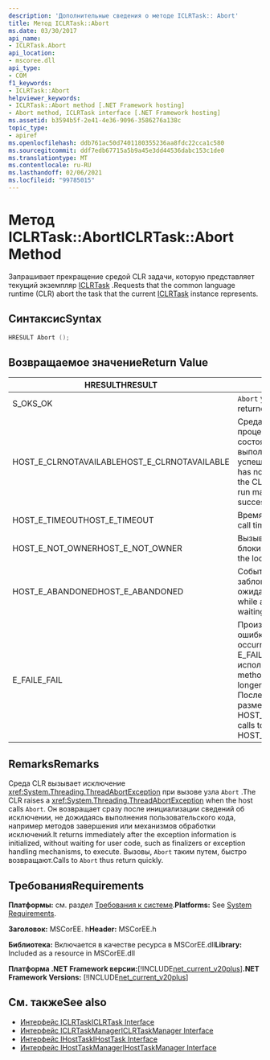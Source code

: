 ```yaml
---
description: 'Дополнительные сведения о методе ICLRTask:: Abort'
title: Метод ICLRTask::Abort
ms.date: 03/30/2017
api_name:
- ICLRTask.Abort
api_location:
- mscoree.dll
api_type:
- COM
f1_keywords:
- ICLRTask::Abort
helpviewer_keywords:
- ICLRTask::Abort method [.NET Framework hosting]
- Abort method, ICLRTask interface [.NET Framework hosting]
ms.assetid: b3594b5f-2e41-4e36-9096-3586276a138c
topic_type:
- apiref
ms.openlocfilehash: ddb761ac50d7401180355236aa8fdc22cca1c580
ms.sourcegitcommit: ddf7edb67715a5b9a45e3dd44536dabc153c1de0
ms.translationtype: MT
ms.contentlocale: ru-RU
ms.lasthandoff: 02/06/2021
ms.locfileid: "99785015"
---
```

# <a name="iclrtaskabort-method"></a><span data-ttu-id="35821-103">Метод ICLRTask::Abort</span><span class="sxs-lookup"><span data-stu-id="35821-103">ICLRTask::Abort Method</span></span>

<span data-ttu-id="35821-104">Запрашивает прекращение средой CLR задачи, которую представляет текущий экземпляр [ICLRTask](iclrtask-interface.md) .</span><span class="sxs-lookup"><span data-stu-id="35821-104">Requests that the common language runtime (CLR) abort the task that the current [ICLRTask](iclrtask-interface.md) instance represents.</span></span>  
  
## <a name="syntax"></a><span data-ttu-id="35821-105">Синтаксис</span><span class="sxs-lookup"><span data-stu-id="35821-105">Syntax</span></span>  
  
```cpp  
HRESULT Abort ();  
```  
  
## <a name="return-value"></a><span data-ttu-id="35821-106">Возвращаемое значение</span><span class="sxs-lookup"><span data-stu-id="35821-106">Return Value</span></span>  
  
|<span data-ttu-id="35821-107">HRESULT</span><span class="sxs-lookup"><span data-stu-id="35821-107">HRESULT</span></span>|<span data-ttu-id="35821-108">Описание:</span><span class="sxs-lookup"><span data-stu-id="35821-108">Description</span></span>|  
|-------------|-----------------|  
|<span data-ttu-id="35821-109">S_OK</span><span class="sxs-lookup"><span data-stu-id="35821-109">S_OK</span></span>|<span data-ttu-id="35821-110">`Abort` успешно возвращено.</span><span class="sxs-lookup"><span data-stu-id="35821-110">`Abort` returned successfully.</span></span>|  
|<span data-ttu-id="35821-111">HOST_E_CLRNOTAVAILABLE</span><span class="sxs-lookup"><span data-stu-id="35821-111">HOST_E_CLRNOTAVAILABLE</span></span>|<span data-ttu-id="35821-112">Среда CLR не была загружена в процесс, или среда CLR находится в состоянии, в котором она не может выполнить управляемый код или успешно обработать вызов.</span><span class="sxs-lookup"><span data-stu-id="35821-112">The CLR has not been loaded into a process, or the CLR is in a state in which it cannot run managed code or process the call successfully.</span></span>|  
|<span data-ttu-id="35821-113">HOST_E_TIMEOUT</span><span class="sxs-lookup"><span data-stu-id="35821-113">HOST_E_TIMEOUT</span></span>|<span data-ttu-id="35821-114">Время ожидания вызова истекло.</span><span class="sxs-lookup"><span data-stu-id="35821-114">The call timed out.</span></span>|  
|<span data-ttu-id="35821-115">HOST_E_NOT_OWNER</span><span class="sxs-lookup"><span data-stu-id="35821-115">HOST_E_NOT_OWNER</span></span>|<span data-ttu-id="35821-116">Вызывающий объект не владеет блокировкой.</span><span class="sxs-lookup"><span data-stu-id="35821-116">The caller does not own the lock.</span></span>|  
|<span data-ttu-id="35821-117">HOST_E_ABANDONED</span><span class="sxs-lookup"><span data-stu-id="35821-117">HOST_E_ABANDONED</span></span>|<span data-ttu-id="35821-118">Событие было отменено, пока заблокированный поток или волокно ожидают его.</span><span class="sxs-lookup"><span data-stu-id="35821-118">An event was canceled while a blocked thread or fiber was waiting on it.</span></span>|  
|<span data-ttu-id="35821-119">E_FAIL</span><span class="sxs-lookup"><span data-stu-id="35821-119">E_FAIL</span></span>|<span data-ttu-id="35821-120">Произошла неизвестная фатальная ошибка.</span><span class="sxs-lookup"><span data-stu-id="35821-120">An unknown catastrophic failure occurred.</span></span> <span data-ttu-id="35821-121">Когда метод возвращает E_FAIL, среда CLR больше не может использоваться в процессе.</span><span class="sxs-lookup"><span data-stu-id="35821-121">When a method returns E_FAIL, the CLR is no longer usable within the process.</span></span> <span data-ttu-id="35821-122">Последующие вызовы методов размещения возвращают HOST_E_CLRNOTAVAILABLE.</span><span class="sxs-lookup"><span data-stu-id="35821-122">Subsequent calls to hosting methods return HOST_E_CLRNOTAVAILABLE.</span></span>|  
  
## <a name="remarks"></a><span data-ttu-id="35821-123">Remarks</span><span class="sxs-lookup"><span data-stu-id="35821-123">Remarks</span></span>  

 <span data-ttu-id="35821-124">Среда CLR вызывает исключение <xref:System.Threading.ThreadAbortException> при вызове узла `Abort` .</span><span class="sxs-lookup"><span data-stu-id="35821-124">The CLR raises a <xref:System.Threading.ThreadAbortException> when the host calls `Abort`.</span></span> <span data-ttu-id="35821-125">Он возвращает сразу после инициализации сведений об исключении, не дожидаясь выполнения пользовательского кода, например методов завершения или механизмов обработки исключений.</span><span class="sxs-lookup"><span data-stu-id="35821-125">It returns immediately after the exception information is initialized, without waiting for user code, such as finalizers or exception handling mechanisms, to execute.</span></span> <span data-ttu-id="35821-126">Вызовы, `Abort` таким путем, быстро возвращают.</span><span class="sxs-lookup"><span data-stu-id="35821-126">Calls to `Abort` thus return quickly.</span></span>  
  
## <a name="requirements"></a><span data-ttu-id="35821-127">Требования</span><span class="sxs-lookup"><span data-stu-id="35821-127">Requirements</span></span>  

 <span data-ttu-id="35821-128">**Платформы:** см. раздел [Требования к системе](../../get-started/system-requirements.md).</span><span class="sxs-lookup"><span data-stu-id="35821-128">**Platforms:** See [System Requirements](../../get-started/system-requirements.md).</span></span>  
  
 <span data-ttu-id="35821-129">**Заголовок:** MSCorEE. h</span><span class="sxs-lookup"><span data-stu-id="35821-129">**Header:** MSCorEE.h</span></span>  
  
 <span data-ttu-id="35821-130">**Библиотека:** Включается в качестве ресурса в MSCorEE.dll</span><span class="sxs-lookup"><span data-stu-id="35821-130">**Library:** Included as a resource in MSCorEE.dll</span></span>  
  
 <span data-ttu-id="35821-131">**Платформа .NET Framework версии:**[!INCLUDE[net_current_v20plus](../../../../includes/net-current-v20plus-md.md)]</span><span class="sxs-lookup"><span data-stu-id="35821-131">**.NET Framework Versions:** [!INCLUDE[net_current_v20plus](../../../../includes/net-current-v20plus-md.md)]</span></span>  
  
## <a name="see-also"></a><span data-ttu-id="35821-132">См. также</span><span class="sxs-lookup"><span data-stu-id="35821-132">See also</span></span>

- [<span data-ttu-id="35821-133">Интерфейс ICLRTask</span><span class="sxs-lookup"><span data-stu-id="35821-133">ICLRTask Interface</span></span>](iclrtask-interface.md)
- [<span data-ttu-id="35821-134">Интерфейс ICLRTaskManager</span><span class="sxs-lookup"><span data-stu-id="35821-134">ICLRTaskManager Interface</span></span>](iclrtaskmanager-interface.md)
- [<span data-ttu-id="35821-135">Интерфейс IHostTask</span><span class="sxs-lookup"><span data-stu-id="35821-135">IHostTask Interface</span></span>](ihosttask-interface.md)
- [<span data-ttu-id="35821-136">Интерфейс IHostTaskManager</span><span class="sxs-lookup"><span data-stu-id="35821-136">IHostTaskManager Interface</span></span>](ihosttaskmanager-interface.md)
